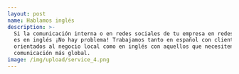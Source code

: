 ```yaml
---
layout: post
name: Hablamos inglés
description: >-
  Si la comunicación interna o en redes sociales de tu empresa en redes sociales
  es en inglés ¡No hay problema! Trabajamos tanto en español con clientes
  orientados al negocio local como en inglés con aquellos que necesiten una
  comunicación más global.
image: /img/upload/service_4.png
---
```


